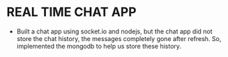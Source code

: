 # REAL TIME CHAT APP 

- Built a chat app using socket.io and nodejs, but the chat app did not store the chat history, the messages completely gone after refresh. 
  So, implemented the mongodb to help us store these history.
